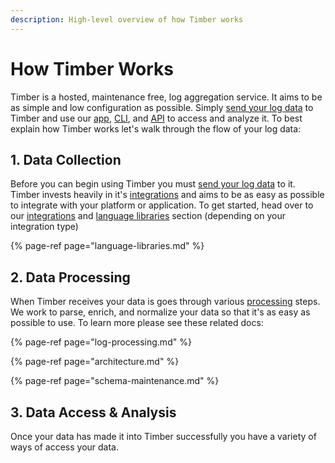 ```yaml
---
description: High-level overview of how Timber works
---
```


# How Timber Works

Timber is a hosted, maintenance free, log aggregation service. It aims to be as simple and low configuration as possible. Simply [send your log data](../usage/sending-logs.md) to Timber and use our [app](../usage/searching.md), [CLI](https://github.com/timberio/timber-cli), and [API](http://docs.api.timber.io/) to access and analyze it. To best explain how Timber works let's walk through the flow of your log data:

## 1. Data Collection

Before you can begin using Timber you must [send your log data](../usage/sending-logs.md) to it. Timber invests heavily in it's [integrations]() and aims to be as easy as possible to integrate with your platform or application. To get started, head over to our [integrations]() and [language libraries](language-libraries.md) section \(depending on your integration type\)

{% page-ref page="language-libraries.md" %}

## 2. Data Processing

When Timber receives your data is goes through various [processing](log-processing.md) steps. We work to parse, enrich, and normalize your data so that it's as easy as possible to use. To learn more please see these related docs:

{% page-ref page="log-processing.md" %}

{% page-ref page="architecture.md" %}

{% page-ref page="schema-maintenance.md" %}

## 3. Data Access & Analysis

Once your data has made it into Timber successfully you have a variety of ways of access your data.

